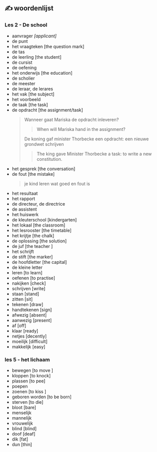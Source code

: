 ## :writing_hand: woordenlijst

### Les 2 - De school

- aanvrager *[applicant]*   
- de punt  
- het vraagteken [the question mark]  
- de tas  
- de leerling [the student]  
- de cursist  
- de oefening  
- het onderwijs [the education]  
- de scholier  
- de meester  
- de leraar, de lerares  
- het vak [the subject]  
- het voorbeeld  
- de taak [the task]  
- de opdracht [the assignment/task]  
    > Wanneer gaat Mariska de opdracht ​inleveren? 
    >
    >> When will Mariska hand in the assignment?
    >
    > De koning gaf minister Thorbecke een opdracht: een nieuwe grondwet schrijven
    >
    >> The king gave Minister Thorbecke a task: to write a new constitution.
    >
- het gesprek [the conversation]  
- de fout [the mistake]  
    > je kind leren wat goed en fout is
- het resultaat  
- het rapport  
- de directeur, de directrice  
- de assistent  
- het huiswerk  
- de kleuterschool [kindergarten]  
- het lokaal [the classroom]  
- het lesrooster [the timetable]  
- het krijtje [the chalk]  
- de oplossing [the solution]  
- de juf [the teacher ]  
- het schrijft  
- de stift [the marker]  
- de hoofdletter [the capital]  
- de kleine letter  
- leren [to learn]  
- oefenen [to practise]  
- nakijken [check]  
- schrijven [write]  
- staan [stand]  
- zitten [sit]  
- tekenen [draw]  
- handtekenen [sign]  
- afwezig [absent]  
- aanwezig [present]  
- af [off]  
- klaar [ready]  
- netjes [decently]  
- moeilijk [difficult]  
- makkelijk [easy]  

### les 5 - het lichaam

- bewegen [to move ]  
- kloppen [to knock]  
- plassen [to pee]  
- poepen  
- zoenen [to kiss ]  
- geboren worden [to be born]  
- sterven [to die]  
- bloot [bare]  
- menselijk  
- mannelijk  
- vrouwelijk  
- blind [blind]  
- doof [deaf]  
- dik [fat]  
- dun [thin]  
